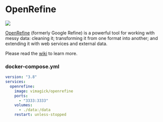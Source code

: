 OpenRefine
==========

![](https://badge.imagelayers.io/vimagick/openrefine:latest.svg)

[OpenRefine][1] (formerly Google Refine) is a powerful tool for working with messy
data: cleaning it; transforming it from one format into another; and extending
it with web services and external data.

Please read the [wiki][2] to learn more.

### docker-compose.yml

```yaml
version: "3.8"
services:
  openrefine:
    image: vimagick/openrefine
    ports:
      - "3333:3333"
    volumes:
      - ./data:/data
    restart: unless-stopped
```

[1]: http://openrefine.org/index.html
[2]: https://github.com/OpenRefine/OpenRefine/wiki
